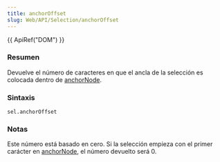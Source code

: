 ```yaml
---
title: anchorOffset
slug: Web/API/Selection/anchorOffset
---
```


{{ ApiRef("DOM") }}

### Resumen

Devuelve el número de caracteres en que el ancla de la selección es colocada dentro de [anchorNode](/es/docs/Web/API/Selection/anchorNode).

### Sintaxis

```
sel.anchorOffset
```

### Notas

Este número está basado en cero. Si la selección empieza con el primer carácter en [anchorNode](/es/docs/Web/API/Selection/anchorNode), el número devuelto será 0.
